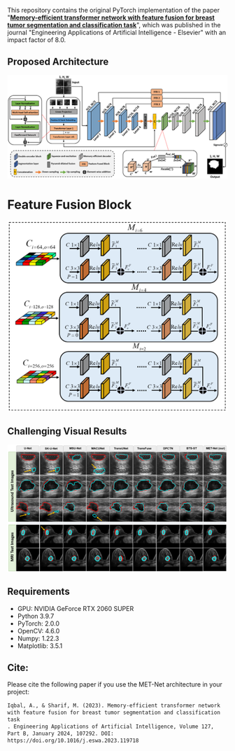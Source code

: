 This repository contains the original PyTorch implementation of the paper "**[Memory-efficient transformer network with feature fusion for breast tumor segmentation and classification task](https://doi.org/10.1016/j.eswa.2023.119718)**", which was published in the journal "Engineering Applications of Artificial Intelligence - Elsevier" with an impact factor of 8.0.

## Proposed Architecture
<img src="images/Fig.1.png">

# Feature Fusion Block
<img src="images/Fig.2.png">

## Challenging Visual Results
<img src="images/Fig.3.png">

## Requirements
- GPU: NVIDIA GeForce RTX 2060 SUPER
- Python 3.9.7
- PyTorch: 2.0.0
- OpenCV: 4.6.0
- Numpy: 1.22.3
- Matplotlib: 3.5.1

## Cite:

Please cite the following paper if you use the MET-Net architecture in your project:
```
Iqbal, A., & Sharif, M. (2023). Memory-efficient transformer network with feature fusion for breast tumor segmentation and classification task
. Engineering Applications of Artificial Intelligence, Volume 127, Part B, January 2024, 107292. DOI: https://doi.org/10.1016/j.eswa.2023.119718
